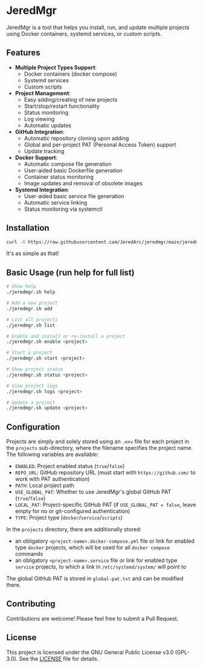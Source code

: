 # JeredMgr

JeredMgr is a tool that helps you install, run, and update multiple projects using Docker containers, systemd services, or custom scripts.


## Features

- **Multiple Project Types Support**:
  - Docker containers (docker compose)
  - Systemd services
  - Custom scripts
- **Project Management**:
  - Easy adding/creating of new projects
  - Start/stop/restart functionality
  - Status monitoring
  - Log viewing
  - Automatic updates
- **GitHub Integration**:
  - Automatic repository cloning upon adding
  - Global and per-project PAT (Personal Access Token) support
  - Update tracking
- **Docker Support**:
  - Automatic compose file generation
  - User-aided basic Dockerfile generation
  - Container status monitoring
  - Image updates and removal of obsolete images
- **Systemd Integration**:
  - User-aided basic service file generation
  - Automatic service linking
  - Status monitoring via systemctl


## Installation

```bash
curl -O https://raw.githubusercontent.com/JeredArc/jeredmgr/main/jeredmgr.sh && chmod +x jeredmgr.sh
```
It's as simple as that!


## Basic Usage (run help for full list)

```bash
# Show help
./jeredmgr.sh help

# Add a new project
./jeredmgr.sh add

# List all projects
./jeredmgr.sh list

# Enable and install or re-install a project
./jeredmgr.sh enable <project>

# Start a project
./jeredmgr.sh start <project>

# Show project status
./jeredmgr.sh status <project>

# View project logs
./jeredmgr.sh logs <project>

# Update a project
./jeredmgr.sh update <project>
```


## Configuration

Projects are simply and solely stored using an `.env` file for each project in the `projects` sub-directory, where the filename specifies the project name. The following variables are available:

- `ENABLED`: Project enabled status (`true`/`false`)
- `REPO_URL`: GitHub repository URL (must start with `https://github.com/` to work with PAT authentication)
- `PATH`: Local project path
- `USE_GLOBAL_PAT`: Whether to use JeredMgr's global GitHub PAT (`true`/`false`)
- `LOCAL_PAT`: Project-specific GitHub PAT (if `USE_GLOBAL_PAT = false`, leave empty for no or git-configured authentication)
- `TYPE`: Project type (`docker`/`service`/`scripts`)

In the `projects` directory, there are additionally stored:
- an obligatory `<project-name>.docker-compose.yml` file or link for enabled type `docker` projects, which will be used for all `docker compose` commands
- an obligatory `<project-name>.service` file or link for enabled type `service` projects, to which a link in `/etc/systemd/system/` will point to

The global GitHub PAT is stored in `global-pat.txt` and can be modified there.

## Contributing

Contributions are welcome! Please feel free to submit a Pull Request.


## License

This project is licensed under the GNU General Public License v3.0 (GPL-3.0). See the [LICENSE](LICENSE) file for details.